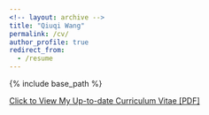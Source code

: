 ```yaml
---
<!-- layout: archive -->
title: "Qiuqi Wang"
permalink: /cv/
author_profile: true
redirect_from:
  - /resume
---
```


{% include base_path %}

[Click to View My Up-to-date Curriculum Vitae [PDF]](https://github.com/qwangan/qwangan.github.io/blob/master/files/Resume.pdf)

<!-- <embed src="https://github.com/qwangan/qwangan.github.io/blob/master/files/Resume.pdf" width="650" height="1800" type='application/pdf'> -->
